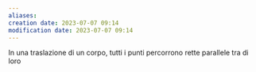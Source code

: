 ```yaml
---
aliases: 
creation date: 2023-07-07 09:14
modification date: 2023-07-07 09:14
---
```


In una traslazione di un corpo, tutti i punti percorrono rette parallele tra di loro